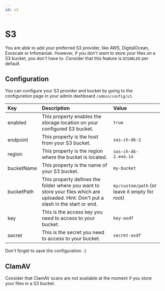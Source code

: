 ```yaml
---
id: s3
---
```


# S3

You are able to add your preferred S3 provider, like AWS, DigitalOcean, Exoscale or Infomaniak. However, if you don't
want to store your files on a S3 bucket, you don't have to. Consider that this feature is `DISABLED` per default.

## Configuration

You can configure your S3 provider and bucket by going to the configuration page in your admin dashboard `/admin/config/s3`.

| Key        | Description                                                                                                                          | Value                                         |
|:-----------|:-------------------------------------------------------------------------------------------------------------------------------------|:----------------------------------------------|
| enabled    | This property enables the storage location on your configured S3 bucket.                                                             | `true`                                        |
| endpoint   | This property is the host from your S3 bucket.                                                                                       | `sos-ch-dk-2`                                 |
| region     | This property is the region where the bucket is located.                                                                             | `sos-ch-dk-2.exo.io`                          |
| bucketName | This property is the name of your S3 bucket.                                                                                         | `my-bucket`                                   |
| bucketPath | This property defines the folder where you want to store your files which are uploaded. Hint: Don't put a slash in the start or end. | `my/custom/path` (or leave it empty for root) |
| key        | This is the access key you need to access to your bucket.                                                                            | `key-asdf`                                    |
| secret     | This is the secret you need to access to your bucket.                                                                                | `secret-asdf`                                 |

Don't forget to save the configuration. :)

## ClamAV

Consider that ClamAV scans are not available at the moment if you store your files in a S3 bucket. 